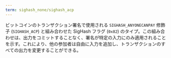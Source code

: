 ```yaml
---
term: sighash_none/sighash_acp
---
```

ビットコインのトランザクション署名で使用される `SIGHASH_ANYONECANPAY` 修飾子 (`SIGHASH_ACP`) と組み合わせた SigHash フラグ (`0x82`) のタイプ。この組み合わせは、出力をコミットすることなく、署名が特定の入力にのみ適用されることを示す。これにより、他の参加者は自由に入力を追加し、トランザクションのすべての出力を変更することができる。